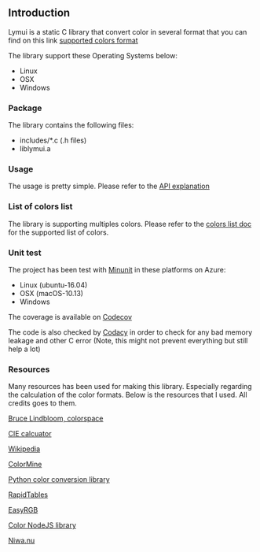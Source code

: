 ## Introduction

Lymui is a static C library that convert color in several format that you can find on this link [supported colors format](list.md)

The library support these Operating Systems below:

- Linux
- OSX
- Windows

### Package

The library contains the following files:

- includes/*.c (.h files)
- liblymui.a

### Usage

The usage is pretty simple. Please refer to the [API explanation](api.md)

### List of colors list

The library is supporting multiples colors. Please refer to the [colors list doc](list.md) for the supported list of colors.

### Unit test

The project has been test with [Minunit](https://github.com/siu/minunit) in these platforms on Azure:

- Linux (ubuntu-16.04)
- OSX (macOS-10.13)
- Windows

The coverage is available on [Codecov](https://codecov.io/gh/MarcInthaamnouay/lymui)

The code is also checked by [Codacy](https://app.codacy.com/project/mintha/lymui/dashboard) in order to check for any bad memory leakage and other C error (Note, this might not prevent everything but still help a lot)

### Resources

Many resources has been used for making this library. Especially regarding the calculation of the color formats. Below is the resources that I used. All credits goes to them.

[Bruce Lindbloom, colorspace](http://www.brucelindbloom.com/index.html?Eqn_XYZ_to_Lab.html)

[CIE calcuator](http://www.brucelindbloom.com/index.html?Eqn_XYZ_to_Lab.html)

[Wikipedia](https://en.wikipedia.org/wiki/RGB_color_model)

[ColorMine](http://colormine.org/)

[Python color conversion library](https://github.com/retostauffer/python-colorspace)

[RapidTables](https://www.rapidtables.com/)

[EasyRGB](http://www.easyrgb.com/en/)

[Color NodeJS library](https://github.com/Qix-/color)

[Niwa.nu](http://www.niwa.nu/2013/05/math-behind-colorspace-conversions-rgb-hsl/)
